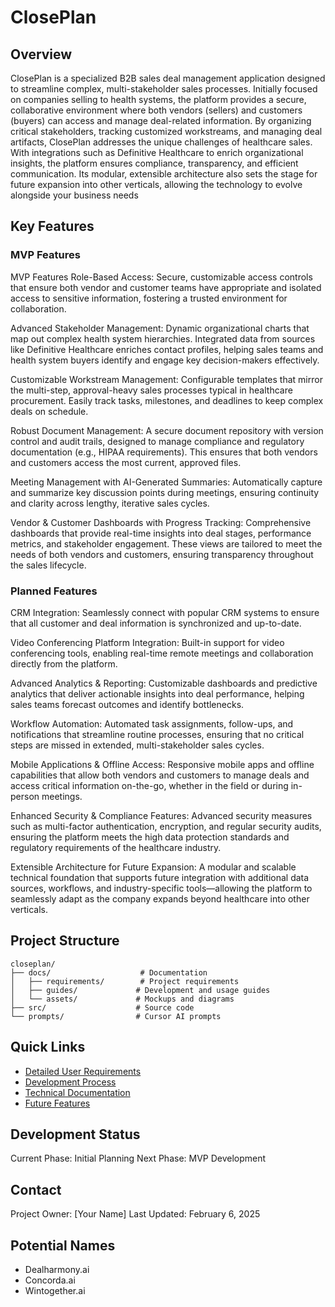 # ClosePlan

## Overview
ClosePlan is a specialized B2B sales deal management application designed to streamline complex, multi-stakeholder sales processes. Initially focused on companies selling to health systems, the platform provides a secure, collaborative environment where both vendors (sellers) and customers (buyers) can access and manage deal-related information. By organizing critical stakeholders, tracking customized workstreams, and managing deal artifacts, ClosePlan addresses the unique challenges of healthcare sales. With integrations such as Definitive Healthcare to enrich organizational insights, the platform ensures compliance, transparency, and efficient communication. Its modular, extensible architecture also sets the stage for future expansion into other verticals, allowing the technology to evolve alongside your business needs

## Key Features

### MVP Features
MVP Features
Role-Based Access:
Secure, customizable access controls that ensure both vendor and customer teams have appropriate and isolated access to sensitive information, fostering a trusted environment for collaboration.

Advanced Stakeholder Management:
Dynamic organizational charts that map out complex health system hierarchies. Integrated data from sources like Definitive Healthcare enriches contact profiles, helping sales teams and health system buyers identify and engage key decision-makers effectively.

Customizable Workstream Management:
Configurable templates that mirror the multi-step, approval-heavy sales processes typical in healthcare procurement. Easily track tasks, milestones, and deadlines to keep complex deals on schedule.

Robust Document Management:
A secure document repository with version control and audit trails, designed to manage compliance and regulatory documentation (e.g., HIPAA requirements). This ensures that both vendors and customers access the most current, approved files.

Meeting Management with AI-Generated Summaries:
Automatically capture and summarize key discussion points during meetings, ensuring continuity and clarity across lengthy, iterative sales cycles.

Vendor & Customer Dashboards with Progress Tracking:
Comprehensive dashboards that provide real-time insights into deal stages, performance metrics, and stakeholder engagement. These views are tailored to meet the needs of both vendors and customers, ensuring transparency throughout the sales lifecycle.

### Planned Features
CRM Integration:
Seamlessly connect with popular CRM systems to ensure that all customer and deal information is synchronized and up-to-date.

Video Conferencing Platform Integration:
Built-in support for video conferencing tools, enabling real-time remote meetings and collaboration directly from the platform.

Advanced Analytics & Reporting:
Customizable dashboards and predictive analytics that deliver actionable insights into deal performance, helping sales teams forecast outcomes and identify bottlenecks.

Workflow Automation:
Automated task assignments, follow-ups, and notifications that streamline routine processes, ensuring that no critical steps are missed in extended, multi-stakeholder sales cycles.

Mobile Applications & Offline Access:
Responsive mobile apps and offline capabilities that allow both vendors and customers to manage deals and access critical information on-the-go, whether in the field or during in-person meetings.

Enhanced Security & Compliance Features:
Advanced security measures such as multi-factor authentication, encryption, and regular security audits, ensuring the platform meets the high data protection standards and regulatory requirements of the healthcare industry.

Extensible Architecture for Future Expansion:
A modular and scalable technical foundation that supports future integration with additional data sources, workflows, and industry-specific tools—allowing the platform to seamlessly adapt as the company expands beyond healthcare into other verticals.

## Project Structure
```
closeplan/
├── docs/                    # Documentation
│   ├── requirements/        # Project requirements
│   ├── guides/             # Development and usage guides
│   └── assets/             # Mockups and diagrams
├── src/                    # Source code
└── prompts/                # Cursor AI prompts
```

## Quick Links
- [Detailed User Requirements](docs/requirements/detailed-user-requirements.md)
- [Development Process](docs/guides/development-process.md)
- [Technical Documentation](docs/requirements/technical-requirements.md)
- [Future Features](docs/requirements/future-features.md)

## Development Status
Current Phase: Initial Planning
Next Phase: MVP Development

## Contact
Project Owner: [Your Name]
Last Updated: February 6, 2025

## Potential Names
- Dealharmony.ai
- Concorda.ai
- Wintogether.ai